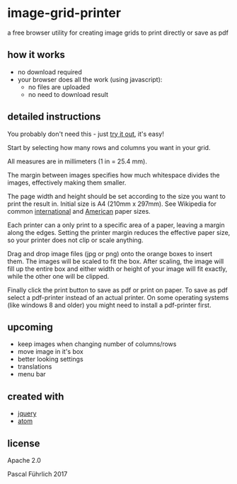 # image-grid-printer
a free browser utility for creating image grids to print directly or save as pdf

## how it works
- no download required
- your browser does all the work (using javascript):
  * no files are uploaded
  * no need to download result

## detailed instructions
You probably don't need this - just [try it out](https://paxinice.github.io/image-grid-printer/), it's easy!


Start by selecting how many rows and columns you want in your grid.

All measures are in millimeters (1 in = 25.4 mm).

The margin between images specifies how much whitespace divides the images, effectively making them smaller.

The page width and height should be set according to the size you want to print the result in. Initial size is A4 (210mm x 297mm). See Wikipedia for common [international](https://en.wikipedia.org/wiki/Paper_size#Overview:_ISO_paper_sizes) and [American](https://en.wikipedia.org/wiki/Paper_size#Standardized_American_paper_sizes) paper sizes.

Each printer can a only print to a specific area of a paper, leaving a margin along the edges. Setting the printer margin reduces the effective paper size, so your printer does not clip or scale anything.

Drag and drop image files (jpg or png) onto the orange boxes to insert them. The images will be scaled to fit the box. After scaling, the image will fill up the entire box and either width or height of your image will fit exactly, while the other one will be clipped.

Finally click the print button to save as pdf or print on paper. To save as pdf select a pdf-printer instead of an actual printer. On some operating systems (like windows 8 and older) you might need to install a pdf-printer first.

## upcoming
- keep images when changing number of columns/rows
- move image in it's box
- better looking settings
- translations
- menu bar

## created with
- [jquery](https://jquery.org/)
- [atom](https://atom.io/)

## license
Apache 2.0

Pascal Führlich 2017
